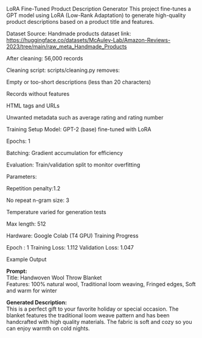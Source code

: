LoRA Fine-Tuned Product Description Generator
This project fine-tunes a GPT model using LoRA (Low-Rank Adaptation) to generate high-quality product descriptions based on a product title and features.

Dataset
Source: Handmade products dataset link: https://huggingface.co/datasets/McAuley-Lab/Amazon-Reviews-2023/tree/main/raw_meta_Handmade_Products

After cleaning: 56,000 records

Cleaning script: scripts/cleaning.py removes:

Empty or too-short descriptions (less than 20 characters)

Records without features

HTML tags and URLs

Unwanted metadata such as average rating and rating number

Training Setup
Model: GPT-2 (base) fine-tuned with LoRA

Epochs: 1

Batching: Gradient accumulation for efficiency

Evaluation: Train/validation split to monitor overfitting

Parameters:

Repetition penalty:1.2

No repeat n-gram size: 3

Temperature varied for generation tests


Max length: 512

Hardware: Google Colab (T4 GPU)
Training Progress


Epoch : 1
Training Loss: 1.112 
Validation Loss: 1.047


Example Output

**Prompt:**  
Title: Handwoven Wool Throw Blanket  
Features: 100% natural wool, Traditional loom weaving, Fringed edges, Soft and warm for winter  

**Generated Description:**  
This is a perfect gift to your favorite holiday or special occasion. The blanket features the traditional loom weave pattern and has been handcrafted with high quality materials. The fabric is soft and cozy so you can enjoy warmth on cold nights.







